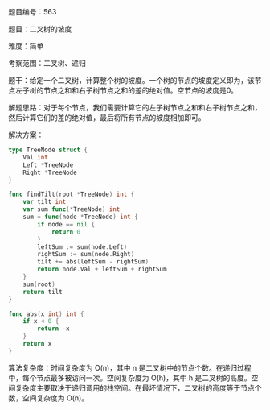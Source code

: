 题目编号：563

题目：二叉树的坡度

难度：简单

考察范围：二叉树、递归

题干：给定一个二叉树，计算整个树的坡度。一个树的节点的坡度定义即为，该节点左子树的节点之和和右子树节点之和的差的绝对值。空节点的坡度是0。

解题思路：对于每个节点，我们需要计算它的左子树节点之和和右子树节点之和，然后计算它们的差的绝对值，最后将所有节点的坡度相加即可。

解决方案：

```go
type TreeNode struct {
    Val int
    Left *TreeNode
    Right *TreeNode
}

func findTilt(root *TreeNode) int {
    var tilt int
    var sum func(*TreeNode) int
    sum = func(node *TreeNode) int {
        if node == nil {
            return 0
        }
        leftSum := sum(node.Left)
        rightSum := sum(node.Right)
        tilt += abs(leftSum - rightSum)
        return node.Val + leftSum + rightSum
    }
    sum(root)
    return tilt
}

func abs(x int) int {
    if x < 0 {
        return -x
    }
    return x
}
```

算法复杂度：时间复杂度为 O(n)，其中 n 是二叉树中的节点个数。在递归过程中，每个节点最多被访问一次。空间复杂度为 O(h)，其中 h 是二叉树的高度。空间复杂度主要取决于递归调用的栈空间。在最坏情况下，二叉树的高度等于节点个数，空间复杂度为 O(n)。